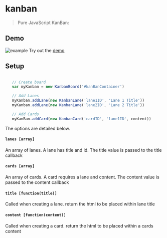# kanban
> Pure JavaScript KanBan:

## Demo
![example](https://github.com/sean-codes/kanban/blob/master/image.gif?raw=true)
Try out the [demo](https://sean-codes.github.io/kanban/example/demo.html)

## Setup
```js

   // Create board
   var myKanban = new KanbanBoard('#kanBanContainer')

   // Add Lanes
   myKanban.addLane(new KanbanLane('lane1ID', 'Lane 1 Title'))
   myKanban.addLane(new KanbanLane('lane2ID', 'Lane 2 Title'))

   // Add Cards
   myKanBan.addCard(new KanbanCard('cardID', 'lane1ID', content))
```

The options are detailed below.

#### `lanes [array]`

An array of lanes. A lane has title and id. The title value is passed to the title callback

#### `cards [array]`

An array of cards. A card requires a lane and content. The content value is passed to the content callback

#### `title [function(title)]`

Called when creating a lane. return the html to be placed within lane title

#### `content [function(content)]`

Called when creating a card. return the html to be placed within a cards content
